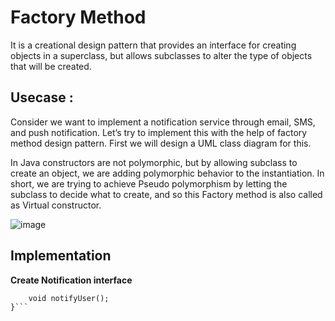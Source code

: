 # Factory Method

It is a creational design pattern that provides an interface for creating objects in a superclass, but allows subclasses to alter the type of objects that will be created.

## Usecase : 
Consider we want to implement a notification service through email, SMS, and push notification. Let’s try to implement this with the help of factory method design pattern. First we will design a UML class diagram for this. 

In Java constructors are not polymorphic, but by allowing subclass to create an object, we are adding polymorphic behavior to the instantiation. In short, we are trying to achieve Pseudo polymorphism by letting the subclass to decide what to create, and so this Factory method is also called as Virtual constructor.

![image](https://user-images.githubusercontent.com/51394570/139050855-5772cdab-b620-4264-9fd7-e90641fff4dc.png)

## Implementation

**Create Notification interface**

```public interface Notification {
    void notifyUser();
}```

